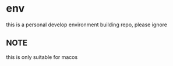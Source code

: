 # env
this is a personal develop environment building repo, please ignore

## NOTE
this is only suitable for macos
